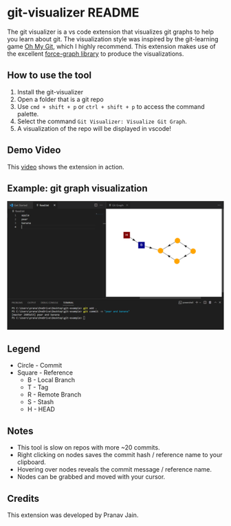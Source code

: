 # git-visualizer README

The git visualizer is a vs code extension that visualizes git graphs to help you learn about git. The visualization style was inspired by the git-learning game [Oh My Git](https://ohmygit.org/), which I highly recommend. This extension makes use of the excellent [force-graph library](https://www.npmjs.com/package/force-graph) to produce the visualizations.

## How to use the tool

1. Install the git-visualizer
2. Open a folder that is a git repo
3. Use `cmd + shift + p` or `ctrl + shift + p` to access the command palette.
4. Select the command `Git Visualizer: Visualize Git Graph`.
5. A visualization of the repo will be displayed in vscode!

## Demo Video

This [video](https://www.youtube.com/watch?v=JCpiVWqUxvY) shows the extension in action.

## Example: git graph visualization

![](/images/git_graph.PNG)

## Legend

- Circle - Commit
- Square - Reference
  - B - Local Branch
  - T - Tag
  - R - Remote Branch
  - S - Stash
  - H - HEAD

## Notes

- This tool is slow on repos with more ~20 commits.
- Right clicking on nodes saves the commit hash / reference name to your clipboard.
- Hovering over nodes reveals the commit message / reference name.
- Nodes can be grabbed and moved with your cursor.

## Credits

This extension was developed by Pranav Jain.
